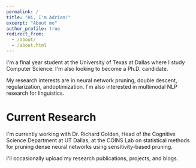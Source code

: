 ```yaml
---
permalink: /
title: "Hi, I'm Adrian!"
excerpt: "About me"
author_profile: true
redirect_from: 
  - /about/
  - /about.html
---
```


I'm a final year student at the University of Texas at Dallas where I study Computer Science. I'm also looking to become a Ph.D. candidate.

My research interests are in neural network pruning, double descent, regularization, andoptimization. I'm also interested in
multimodal NLP research for linguistics.

# Current Research

I'm currently working with Dr. Richard Golden, Head of the Cognitive Science Department at UT Dallas, 
at the COINS Lab on statistical methods for pruning dense neural networks using sensitivity-based pruning.

I'll occasionally upload my research publications, projects, and blogs.

